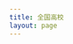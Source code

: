 ```yaml
---
title: 全国高校
layout: page
---
```


<script setup>
import {data as universites} from './.vitepress/universities.data.mts'
import { NGrid, NGridItem } from 'naive-ui'
</script>

<n-grid :x-gap="12" :y-gap="8" cols="2 s:3 m:4 l:5 xl:6 2xl:7" responsive="screen" class="universities-box">
    <n-grid-item v-for="university of universites">
        <UniversitiesInfoCard 
        :university="university.frontmatter.title"
        :logo="university.frontmatter.logo"
        :url="university.url"
        />
    </n-grid-item>
</n-grid>

<style>
.universities-box {
    padding: 1vh 1vw;
}
</style>